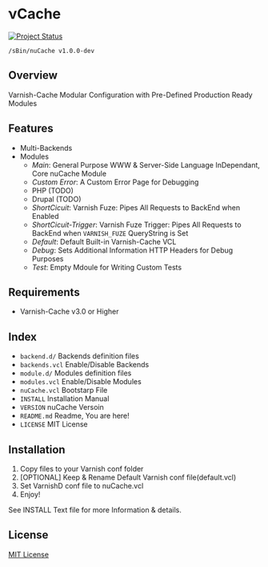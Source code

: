 &nu;Cache
=========
[![Project Status](http://stillmaintained.com/slashsBin/nuCache.png)](http://stillmaintained.com/slashsBin/nuCache) <script type="text/javascript" src="http://www.ohloh.net/p/652070/widgets/project_thin_badge.js"></script>


`/sBin/nuCache v1.0.0-dev`

Overview
--------
Varnish-Cache Modular Configuration
with Pre-Defined Production Ready Modules


Features
--------
* Multi-Backends
* Modules
    * *Main*:                   General Purpose WWW & Server-Side Language InDependant, Core nuCache Module
    * *Custom Error*:           A Custom Error Page for Debugging
    * PHP (TODO)
    * Drupal (TODO)
    * *ShortCicuit*:            Varnish Fuze: Pipes All Requests to BackEnd when Enabled
    * *ShortCicuit-Trigger*:    Varnish Fuze Trigger: Pipes All Requests to BackEnd when `VARNISH_FUZE` QueryString is Set
    * *Default*:                Default Built-in Varnish-Cache VCL
    * *Debug*:                  Sets Additional Information HTTP Headers for Debug Purposes
    * *Test*:                   Empty Mdoule for Writing Custom Tests

Requirements
------------
* Varnish-Cache v3.0 or Higher

Index
-----
* `backend.d/`        Backends definition files
* `backends.vcl`      Enable/Disable Backends
* `module.d/`         Modules definition files
* `modules.vcl`       Enable/Disable Modules
* `nuCache.vcl`       Bootstarp File
* `INSTALL`           Installation Manual
* `VERSION`           nuCache Versoin
* `README.md`         Readme, You are here!
* `LICENSE`           MIT License

Installation
------------
1. Copy files to your Varnish conf folder
2. [OPTIONAL] Keep & Rename Default Varnish conf file(default.vcl)
3. Set VarnishD conf file to nuCache.vcl
4. Enjoy!

See INSTALL Text file for more Information & details.

License
-------
[MIT License](http://slashsbin.mit-license.org/)



